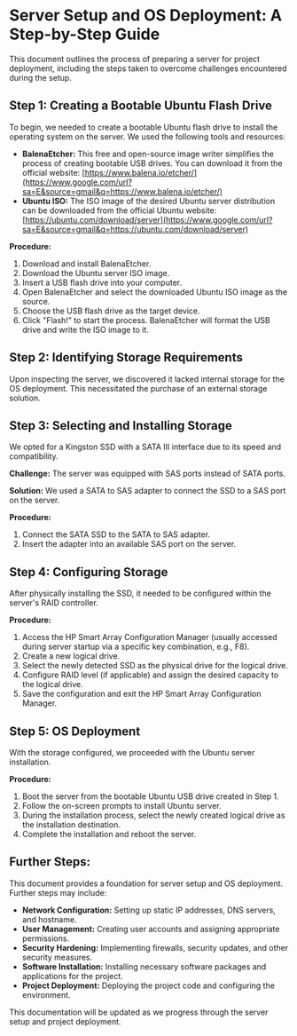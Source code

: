 # Server Setup and OS Deployment: A Step-by-Step Guide

This document outlines the process of preparing a server for project deployment, including the steps taken to overcome challenges encountered during the setup.

## Step 1: Creating a Bootable Ubuntu Flash Drive

To begin, we needed to create a bootable Ubuntu flash drive to install the operating system on the server. We used the following tools and resources:

  * **BalenaEtcher:** This free and open-source image writer simplifies the process of creating bootable USB drives. You can download it from the official website: [https://www.balena.io/etcher/](https://www.google.com/url?sa=E&source=gmail&q=https://www.balena.io/etcher/)
  * **Ubuntu ISO:** The ISO image of the desired Ubuntu server distribution can be downloaded from the official Ubuntu website: [https://ubuntu.com/download/server](https://www.google.com/url?sa=E&source=gmail&q=https://ubuntu.com/download/server)

**Procedure:**

1.  Download and install BalenaEtcher.
2.  Download the Ubuntu server ISO image.
3.  Insert a USB flash drive into your computer.
4.  Open BalenaEtcher and select the downloaded Ubuntu ISO image as the source.
5.  Choose the USB flash drive as the target device.
6.  Click "Flash!" to start the process. BalenaEtcher will format the USB drive and write the ISO image to it.

## Step 2: Identifying Storage Requirements

Upon inspecting the server, we discovered it lacked internal storage for the OS deployment. This necessitated the purchase of an external storage solution.

## Step 3: Selecting and Installing Storage

We opted for a Kingston SSD with a SATA III interface due to its speed and compatibility.

**Challenge:** The server was equipped with SAS ports instead of SATA ports.

**Solution:** We used a SATA to SAS adapter to connect the SSD to a SAS port on the server.

**Procedure:**

1.  Connect the SATA SSD to the SATA to SAS adapter.
2.  Insert the adapter into an available SAS port on the server.

## Step 4: Configuring Storage

After physically installing the SSD, it needed to be configured within the server's RAID controller.

**Procedure:**

1.  Access the HP Smart Array Configuration Manager (usually accessed during server startup via a specific key combination, e.g., F8).
2.  Create a new logical drive.
3.  Select the newly detected SSD as the physical drive for the logical drive.
4.  Configure RAID level (if applicable) and assign the desired capacity to the logical drive.
5.  Save the configuration and exit the HP Smart Array Configuration Manager.

## Step 5: OS Deployment

With the storage configured, we proceeded with the Ubuntu server installation.

**Procedure:**

1.  Boot the server from the bootable Ubuntu USB drive created in Step 1.
2.  Follow the on-screen prompts to install Ubuntu server.
3.  During the installation process, select the newly created logical drive as the installation destination.
4.  Complete the installation and reboot the server.

## Further Steps:

This document provides a foundation for server setup and OS deployment. Further steps may include:

  * **Network Configuration:** Setting up static IP addresses, DNS servers, and hostname.
  * **User Management:** Creating user accounts and assigning appropriate permissions.
  * **Security Hardening:** Implementing firewalls, security updates, and other security measures.
  * **Software Installation:** Installing necessary software packages and applications for the project.
  * **Project Deployment:** Deploying the project code and configuring the environment.

This documentation will be updated as we progress through the server setup and project deployment.
